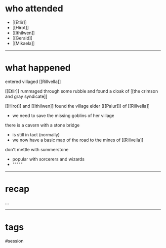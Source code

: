 # who attended

- [[Etlir]]
- [[Hirot]]
- [[Ithilwen]]
- [[Gerald]]
- [[Mikaela]]

---
# what happened

entered villaged [[Rillvella]]

[[Etlir]] rummaged through some rubble and found a cloak of [[the crimson and gray syndicate]]

[[Hirot]] and [[Ithilwen]] found the village elder ([[Palur]]) of [[Rillvella]]
- we need to save the missing goblins of her village

there is a cavern with a stone bridge
- is still in tact (normally)
- we now have a basic map of the road to the mines of [[Rillvella]]

don't mettle with summerstone
- popular with sorcerers and wizards
- """""

---
# recap

...

---
# tags

#session